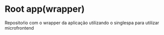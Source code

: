 # Root app(wrapper)

Repositoŕio com o  wrapper da aplicação utilizando o singlespa para utilizar microfrontend
